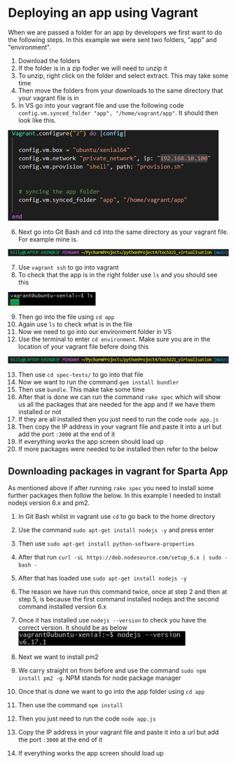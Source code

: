 # Deploying an app using Vagrant
When we are passed a folder for an app by developers we first want to do the following steps. In this example we were sent two folders, "app" and "environment".
1. Download the folders
2. If the folder is in a zip fodler we will need to unzip it
3. To unzip, right click on the folder and select extract. This may take some time
4. Then move the folders from your downloads to the same directory that your vagrant file is in
5. In VS go into your vagrant file and use the following code ```config.vm.synced_folder "app", "/home/vagrant/app"```. It should then look like this.

![Alt text](Vagrant%20code%20for%20Sparta%20app.png)

6. Next go into Git Bash and cd into the same directory as your vagrant file. For example mine is.

![Alt text](VS%20vagrant%20directory.png)

7. Use ```vagrant ssh``` to go into vagrant
8. To check that the app is in the right folder use ```ls``` and you should see this

![Alt text](Vagrant%20ls.png)

9. Then go into the file using ```cd app```
10. Again use ```ls``` to check what is in the file
11. Now we need to go into our environment folder in VS
12. Use the terminal to enter ```cd environment```. Make sure you are in the location of your vagrant file before doing this

![Alt text](VS%20vagrant%20directory.png)

13. Then use ```cd spec-tests/``` to go into that file
14. Now we want to run the command ```gem install bundler```
15. Then use ```bundle```. This make take some time
16. After that is done we can run the command ```rake spec``` which will show us all the packages that are needed for the app and if we have them installed or not
17. If they are all installed then you just need to run the code ```node app.js```
18. Then copy the IP address in your vagrant file and paste it into a url but add the port ```:3000``` at the end of it
19. If everything works the app screen should load up
20. If more packages were needed to be installed then refer to the below

## Downloading packages in vagrant for Sparta App
As mentioned above if after running ```rake spec``` you need to install some further packages then follow the below. In this example I needed to install nodejs version 6.x and pm2.
1. In Git Bash whilst in vagrant use ```cd``` to go back to the home directory
2. Use the command ```sudo apt-get install nodejs -y``` and press enter
3. Then use ```sudo apt-get install python-software-properties```
4. After that run ```curl -sL https://deb.nodesource.com/setup_6.x | sudo - bash - ```
5. After that has loaded use ```sudo apt-get install nodejs -y```
6. The reason we have run this command twice, once at step 2 and then at step 5, is because the first command installed nodejs and the second command installed version 6.x
7. Once it has installed use ```nodejs --version``` to check you have the correct version. It should be as below
![Alt text](Vagrant%20nodejs%20version.png)

8. Next we want to install pm2
9. We carry straight on from before and use the command ```sudo npm install pm2 -g```. NPM stands for node package manager
10. Once that is done we want to go into the app folder using ```cd app```
11. Then use the command ```npm install```
12. Then you just need to run the code ```node app.js```
13. Copy the IP address in your vagrant file and paste it into a url but add the port ```:3000``` at the end of it
14. If everything works the app screen should load up
